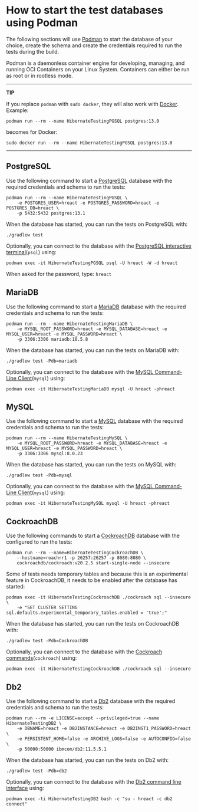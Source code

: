 # How to start the test databases using Podman

The following sections will use [Podman][podman] to start the database of your choice,
create the schema and create the credentials required to run the tests during the build.

Podman is a daemonless container engine for developing, managing, and running OCI
Containers on your Linux System.
Containers can either be run as root or in rootless mode.

---
**TIP**

If you replace `podman` with `sudo docker`, they will also work with [Docker][docker].
Example:

```
podman run --rm --name HibernateTestingPGSQL postgres:13.0
```

becomes for Docker:

```
sudo docker run --rm --name HibernateTestingPGSQL postgres:13.0
```
---

[podman]:https://podman.io/
[docker]:https://www.docker.com/

## PostgreSQL

Use the following command to start a [PostgreSQL][postgresql] database with the
required credentials and schema to run the tests:

[postgresql]:https://www.postgresql.org

```
podman run --rm --name HibernateTestingPGSQL \
    -e POSTGRES_USER=hreact -e POSTGRES_PASSWORD=hreact -e POSTGRES_DB=hreact \
    -p 5432:5432 postgres:13.1
```

When the database has started, you can run the tests on PostgreSQL with:

```
./gradlew test
```

Optionally, you can connect to the database with the [PostgreSQL interactive terminal][psql](`psql`)
using:

```
podman exec -it HibernateTestingPGSQL psql -U hreact -W -d hreact
```
When asked for the password, type: `hreact`

[psql]:https://www.postgresql.org/docs/9.6/app-psql.html

## MariaDB

Use the following command to start a [MariaDB][mariadb] database with the required credentials
and schema to run the tests:

[mariadb]:https://mariadb.org/

```
podman run --rm --name HibernateTestingMariaDB \
    -e MYSQL_ROOT_PASSWORD=hreact -e MYSQL_DATABASE=hreact -e MYSQL_USER=hreact -e MYSQL_PASSWORD=hreact \
    -p 3306:3306 mariadb:10.5.8
```

When the database has started, you can run the tests on MariaDB with:

```
./gradlew test -Pdb=mariadb
```

Optionally, you can connect to the database with the [MySQL Command-Line Client][mysql-cli](`mysql`) using:

[mysql-cli]:https://www.mysql.com/

```
podman exec -it HibernateTestingMariaDB mysql -U hreact -phreact
```

## MySQL

Use the following command to start a [MySQL][mysql] database with the required credentials
and schema to run the tests:

[mysql]:https://www.mysql.com/

```
podman run --rm --name HibernateTestingMySQL \
    -e MYSQL_ROOT_PASSWORD=hreact -e MYSQL_DATABASE=hreact -e MYSQL_USER=hreact -e MYSQL_PASSWORD=hreact \
    -p 3306:3306 mysql:8.0.23
```

When the database has started, you can run the tests on MySQL with:

```
./gradlew test -Pdb=mysql
```

Optionally, you can connect to the database with the [MySQL Command-Line Client][mysql-cli](`mysql`) using:

[mysql-cli]:https://www.mysql.com/

```
podman exec -it HibernateTestingMySQL mysql -U hreact -phreact
```

## CockroachDB

Use the following commands to start a [CockroachDB][cockroachdb] database with the
configured to run the tests:

[cockroachdb]:https://www.cockroachlabs.com/get-cockroachdb/

```
podman run --rm --name=HibernateTestingCockroachDB \
    --hostname=roachrr1 -p 26257:26257 -p 8080:8080 \
    cockroachdb/cockroach:v20.2.5 start-single-node --insecure
```

Some of tests needs temporary tables and because this is an experimental feature in
CockroachDB, it needs to be enabled after the database has started:

```
podman exec -it HibernateTestingCockroachDB ./cockroach sql --insecure \
    -e "SET CLUSTER SETTING sql.defaults.experimental_temporary_tables.enabled = 'true';"
```

When the database has started, you can run the tests on CockroachDB with:

```
./gradlew test -Pdb=CockroachDB
```

Optionally, you can connect to the database with the [Cockroach commands][cockroach-cli](`cockroach`)
using:

```
podman exec -it HibernateTestingCockroachDB ./cockroach sql --insecure 
```

[cockroach-cli]:https://www.cockroachlabs.com/docs/stable/cockroach-commands.html

## Db2

Use the following command to start a [Db2][db2] database with the required credentials
and schema to run the tests:

[db2]:https://www.ibm.com/analytics/db2

```
podman run --rm -e LICENSE=accept --privileged=true --name HibernateTestingDB2 \
    -e DBNAME=hreact -e DB2INSTANCE=hreact -e DB2INST1_PASSWORD=hreact \
    -e PERSISTENT_HOME=false -e ARCHIVE_LOGS=false -e AUTOCONFIG=false \
    -p 50000:50000 ibmcom/db2:11.5.5.1
```

When the database has started, you can run the tests on Db2 with:

```
./gradlew test -Pdb=db2
```

Optionally, you can connect to the database with the [Db2 command line interface][db2-cli] using:

```
podman exec -ti HibernateTestingDB2 bash -c "su - hreact -c db2 connect"
```
[db2-cli]:https://www.ibm.com/support/knowledgecenter/en/SSEPEK_11.0.0/comref/src/tpc/db2z_commandlineprocessor.html

